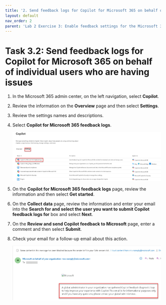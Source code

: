 ```yaml
---
title: '2. Send feedback logs for Copilot for Microsoft 365 on behalf of individual users who are having issues'
layout: default
nav_order: 2
parent: 'Lab 2 Exercise 3: Enable feedback settings for the Microsoft 365 apps'
---
```


# Task 3.2: Send feedback logs for Copilot for Microsoft 365 on behalf of individual users who are having issues


1. In the Microsoft 365 admin center, on the left navigation, select **Copilot**. 

 

1. Review the information on the **Overview** page and then select **Settings**. 

 

1. Review the settings names and descriptions. 

 

1. Select **Copilot for Microsoft 365 feedback logs**. 

 

   ![a8.jpg](../media/a8.jpg) 

 

1. On the **Copilot for Microsoft 365 feedback logs** page, review the information and then select **Get started**. 

 

1. On the **Collect data** page, review the information and enter your email into the **Search for and select the user you want to submit Copilot feedback logs for** box and select **Next**. 

 

1. On the **Review and send Copilot feedback to Microsoft** page, enter a comment and then select **Submit**. 

 

1. Check your email for a follow-up email about this action. 

 
   ![a10.jpg](../media/a10.jpg) 

